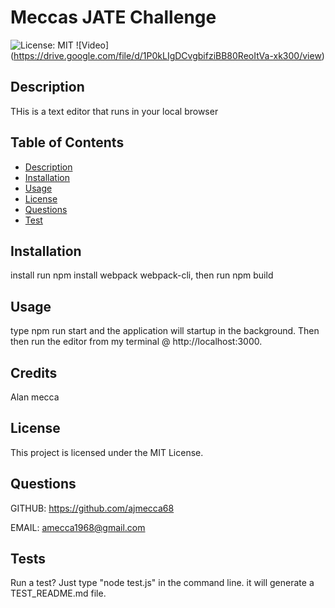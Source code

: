 
# Meccas JATE Challenge

![License: MIT](https://img.shields.io/badge/License-MIT-yellow.svg)
![Video] (https://drive.google.com/file/d/1P0kLIgDCvgbifziBB80ReoItVa-xk300/view)
## Description
THis is a text editor that runs in your local browser


## Table of Contents
- [Description](#description)
- [Installation](#installation)
- [Usage](#usage)
- [License](#license)
- [Questions](#questions)
- [Test](#test)


## Installation
install run npm install webpack webpack-cli, then run npm build

## Usage
type npm run start and the application will startup in the background.  Then then run the editor from my terminal @ http://localhost:3000.

## Credits
Alan mecca

## License
This project is licensed under the MIT License.

## Questions
GITHUB: https://github.com/ajmecca68

EMAIL: [amecca1968@gmail.com](mailto:amecca1968@gmail.com)

## Tests
Run a test? Just type "node test.js" in the command line.
it will generate a TEST_README.md file.
